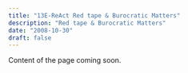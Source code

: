```yaml
---
title: "13E-ReAct Red tape & Burocratic Matters"
description: "Red tape & Burocratic Matters"
date: "2008-10-30"
draft: false
---
```


Content of the page coming soon.

